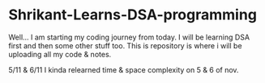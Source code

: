 # Shrikant-Learns-DSA-programming
Well... I am starting my coding journey from today. I will be learning DSA first and then some other stuff too. This is repository is where i will be uploading all my code &amp; notes.

5/11 & 6/11
I kinda relearned time & space complexity on 5 & 6 of nov.

